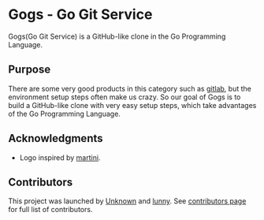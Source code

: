 Gogs - Go Git Service
=====================

Gogs(Go Git Service) is a GitHub-like clone in the Go Programming Language.

## Purpose

There are some very good products in this category such as [gitlab](http://gitlab.com), but the environment setup steps often make us crazy. So our goal of Gogs is to build a GitHub-like clone with very easy setup steps, which take advantages of the Go Programming Language.

## Acknowledgments

- Logo inspired by [martini](https://github.com/martini-contrib).

## Contributors

This project was launched by [Unknown](https://github.com/Unknwon) and [lunny](https://github.com/lunny). See [contributors page](https://github.com/gogits/gogs/graphs/contributors) for full list of contributors.